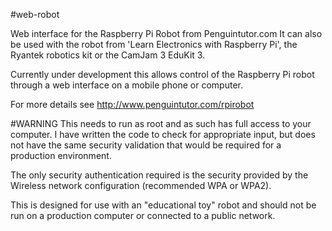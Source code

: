 #web-robot

Web interface for the Raspberry Pi Robot from Penguintutor.com
It can also be used with the robot from 'Learn Electronics with Raspberry Pi', the Ryantek robotics kit or the CamJam 3 EduKit 3.

Currently under development this allows control of the Raspberry Pi robot through a web interface on a mobile phone or computer.

For more details see http://www.penguintutor.com/rpirobot

#WARNING
This needs to run as root and as such has full access to your computer. 
I have written the code to check for appropriate input, but does not have the same security validation that would be required for a production environment.

The only security authentication required is the security provided by the Wireless network configuration (recommended WPA or WPA2). 

This is designed for use with an "educational toy" robot and should not be run on a production computer or connected to a public network.


